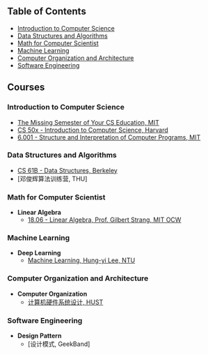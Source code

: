 ## Table of Contents

- [Introduction to Computer Science](#Introduction-to-Computer-Science)
- [Data Structures and Algorithms](#Data-Structures-and-Algorithms)
- [Math for Computer Scientist](#Math-for-Computer-Scientist)
- [Machine Learning](#Machine-Learning)
- [Computer Organization and Architecture](#Computer-Organization-and-Architecture)
- [Software Engineering](#Software-Engineering)

## Courses

### Introduction to Computer Science

- [The Missing Semester of Your CS Education, MIT](https://missing.csail.mit.edu/)
- [CS 50x - Introduction to Computer Science, Harvard](https://cs50.harvard.edu/x/2022/)
- [6.001 - Structure and Interpretation of Computer Programs, MIT](https://ocw.mit.edu/courses/electrical-engineering-and-computer-science/6-001-structure-and-interpretation-of-computer-programs-spring-2005/)

### Data Structures and Algorithms

- [CS 61B - Data Structures, Berkeley](https://inst.eecs.berkeley.edu/~cs61b/archives.html)
- [邓俊辉算法训练营, THU]

### Math for Computer Scientist

- **Linear Algebra**
    - [18.06 - Linear Algebra, Prof. Gilbert Strang, MIT OCW](https://ocw.mit.edu/courses/mathematics/18-06sc-linear-algebra-fall-2011/)

### Machine Learning

- **Deep Learning**
    - [Machine Learning, Hung-yi Lee, NTU](https://speech.ee.ntu.edu.tw/~hylee/ml/2021-spring.html)

### Computer Organization and Architecture
- **Computer Organization**
    - [计算机硬件系统设计, HUST](https://www.icourse163.org/course/HUST-1205809816)

### Software Engineering
- **Design Pattern**
    - [设计模式, GeekBand]
